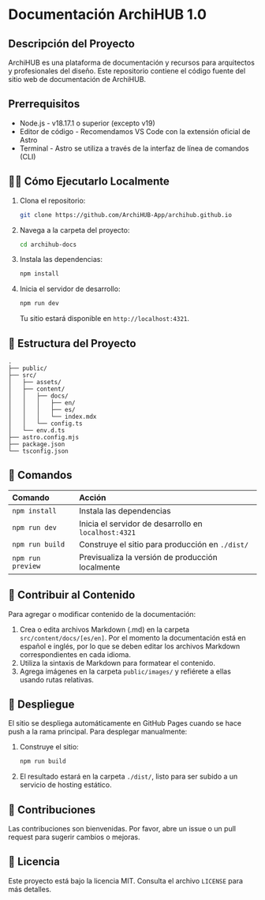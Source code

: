 # Documentación ArchiHUB 1.0

## Descripción del Proyecto

ArchiHUB es una plataforma de documentación y recursos para arquitectos y profesionales del diseño. Este repositorio contiene el código fuente del sitio web de documentación de ArchiHUB.

## Prerrequisitos

- Node.js - v18.17.1 o superior (excepto v19)
- Editor de código - Recomendamos VS Code con la extensión oficial de Astro
- Terminal - Astro se utiliza a través de la interfaz de línea de comandos (CLI)

## 🏃‍♂️ Cómo Ejecutarlo Localmente

1. Clona el repositorio:
   ```sh
   git clone https://github.com/ArchiHUB-App/archihub.github.io
   ```
2. Navega a la carpeta del proyecto:
   ```sh
   cd archihub-docs
   ```
3. Instala las dependencias:
   ```sh
   npm install
   ```
4. Inicia el servidor de desarrollo:
   ```sh
   npm run dev
   ```
   Tu sitio estará disponible en `http://localhost:4321`.

   

## 📂 Estructura del Proyecto
```
.
├── public/
├── src/
│   ├── assets/
│   ├── content/
│   │   ├── docs/
│   │   │   ├── en/
│   │   │   ├── es/
│   │   │   └── index.mdx
│   │   └── config.ts
│   └── env.d.ts
├── astro.config.mjs
├── package.json
└── tsconfig.json
```



## 🧞 Comandos

| Comando                   | Acción                                           |
| :------------------------ | :----------------------------------------------- |
| `npm install`             | Instala las dependencias                         |
| `npm run dev`             | Inicia el servidor de desarrollo en `localhost:4321` |
| `npm run build`           | Construye el sitio para producción en `./dist/`  |
| `npm run preview`         | Previsualiza la versión de producción localmente |

## 📝 Contribuir al Contenido

Para agregar o modificar contenido de la documentación:

1. Crea o edita archivos Markdown (.md) en la carpeta `src/content/docs/[es/en]`. Por el momento la documentación está en español e inglés, por lo que se deben editar los archivos Markdown correspondientes en cada idioma.
2. Utiliza la sintaxis de Markdown para formatear el contenido.
3. Agrega imágenes en la carpeta `public/images/` y refiérete a ellas usando rutas relativas.

## 🚀 Despliegue

El sitio se despliega automáticamente en GitHub Pages cuando se hace push a la rama principal. Para desplegar manualmente:

1. Construye el sitio:
   ```sh
   npm run build
   ```
2. El resultado estará en la carpeta `./dist/`, listo para ser subido a un servicio de hosting estático.

## 🤝 Contribuciones

Las contribuciones son bienvenidas. Por favor, abre un issue o un pull request para sugerir cambios o mejoras.

## 📄 Licencia

Este proyecto está bajo la licencia MIT. Consulta el archivo `LICENSE` para más detalles.
